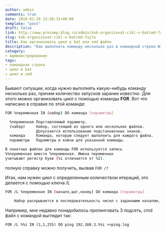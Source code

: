 ```yaml
---
author: admin
comments: true
date: 2010-01-28 13:58:31+00:00
template: "post"
draft: false
link: http://www.procomp-blog.ru/admin/kak-organizovat-cikl-v-batcmd-fajle/
slug: kak-organizovat-cikl-v-batcmd-fajle
title: Как организовать цикл в bat или cmd файле
description: "Как выполнять команду несколько раз в командной строке Windows"
category:
- Администрирование
tags:
- командная строка
- цикл в bat
- цикл в cmd
---
```


Бывают ситуации, когда нужно выполнять какую-нибудь команду несколько раз, причем количество запусков заранее известно.
Для этого можно организовать цикл с помощью команды **FOR**.
Вот что написано в справке по этой команде:

```bash
FOR %переменная IN (набор) DO команда [параметры]

  %переменная Подставляемый параметр.
  (набор)     Набор, состоящий из одного или нескольких файлов.
              Допускается использование подстановочных знаков.
  команда     Команда, которую следует выполнить для каждого файла.
  параметры   Параметры и ключи для указанной команды.

В пакетных файлах для команды FOR используется запись 
%%переменная вместо %переменная. Имена переменных 
учитывают регистр букв (%i отличается от %I).
```

полную справку можно получить, вызвав `FOR /?`

Итак, нам нужен цикл с определенным количеством итераций, это делается с помощью ключа /L

```bash
FOR /L %переменная IN (начало,шаг,конец) DO команда [параметры]

    Набор раскрывается в последовательность чисел с заданными началом, концом и шагом приращения.  Так, набор (1,1,5) раскрывается в (1 2 3 4 5), а набор (5,-1,1) заменяется на (5 4 3 2 1)
```

Например, мне недавно понадобилось пропинговать 3 подсеть, cmd файл с командой выглядит так:

`FOR /L %%i IN (1,1,255) DO ping 192.168.3.%%i >>ping.log`
